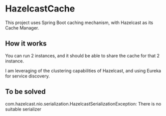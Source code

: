 # HazelcastCache

This project uses Spring Boot caching mechanism, with Hazelcast as its Cache Manager.

## How it works

You can run 2 instances, and it should be able to share the cache for that 2 instance. 

I am leveraging of the clustering capabilities of Hazelcast, and using Eureka for service discovery.

## To be solved

com.hazelcast.nio.serialization.HazelcastSerializationException: There is no suitable serializer
